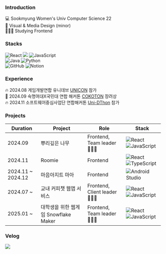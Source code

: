 ### __Introduction__
💻 Sookmyung Women's Univ Computer Science 22   
🎨 Visual & Media Design (minor)   
👩🏻‍💻 Studying Frontend   

### __Stacks__ 
![React](https://img.shields.io/badge/react-%2320232a.svg?style=for-the-badge&logo=react&logoColor=%2361DAFB) <img src="https://img.shields.io/badge/react three fiber-%2361DAFB?style=for-the-badge&logo=react&logoColor=white">      	![JavaScript](https://img.shields.io/badge/javascript-%23323330.svg?style=for-the-badge&logo=javascript&logoColor=%23F7DF1E)   
![Java](https://img.shields.io/badge/java-%23ED8B00.svg?style=for-the-badge&logo=openjdk&logoColor=white) ![Python](https://img.shields.io/badge/python-3670A0?style=for-the-badge&logo=python&logoColor=ffdd54)   
	![GitHub](https://img.shields.io/badge/github-%23121011.svg?style=for-the-badge&logo=github&logoColor=white) ![Notion](https://img.shields.io/badge/Notion-%23000000.svg?style=for-the-badge&logo=notion&logoColor=white)

### __Experience__ 
🔥 2024.08 게임개발연합 유니데브 [UNICON](https://github.com/y-eonee/SMWU-TUMS-Garasani) 참가       
🏅 2024.09 숙명여대X국민대 연합 해커톤 [COKOTON](https://github.com/y-eonee/COKOTHON-GBSB-Fe) 장려상    
🔥 2024.11 소프트웨어중심사업단 연합해커톤 [Uni-DThon](https://github.com/UNI-D-Roomie/Roomie_FE) 참가

### __Projects__ 
|   Duration    | Project    |  Role | Stack|
| ------------- | ------------- | ---- | ---- |
| 2024.09  | 뿌리깊은 나무  | Frontend, Team leader👩🏻‍💻| ![React](https://img.shields.io/badge/react-%2320232a.svg?style=for-the-badge&logo=react&logoColor=%2361DAFB) ![JavaScript](https://img.shields.io/badge/javascript-%23323330.svg?style=for-the-badge&logo=javascript&logoColor=%23F7DF1E)|
| 2024.11  | Roomie | Frontend | ![React](https://img.shields.io/badge/react-%2320232a.svg?style=for-the-badge&logo=react&logoColor=%2361DAFB) ![TypeScript](https://img.shields.io/badge/typescript-%23007ACC.svg?style=for-the-badge&logo=typescript&logoColor=white)|
| 2024.11 ~ 2024.12  | 마음아지트 마아  | Frontend | ![Android Studio](https://img.shields.io/badge/android%20studio-346ac1?style=for-the-badge&logo=android%20studio&logoColor=white)|
| 2024.07 ~ | 교내 커피챗 웹앱 서비스| Frontend, Client leader👩🏻‍💻 | ![React](https://img.shields.io/badge/react-%2320232a.svg?style=for-the-badge&logo=react&logoColor=%2361DAFB) ![JavaScript](https://img.shields.io/badge/javascript-%23323330.svg?style=for-the-badge&logo=javascript&logoColor=%23F7DF1E)|
| 2025.01 ~ | 대학생을 위한 웹게임 Snowflake Maker | Frontend, Team leader👩🏻‍💻 | ![React](https://img.shields.io/badge/react-%2320232a.svg?style=for-the-badge&logo=react&logoColor=%2361DAFB) ![JavaScript](https://img.shields.io/badge/javascript-%23323330.svg?style=for-the-badge&logo=javascript&logoColor=%23F7DF1E)|

         
### __Velog__ 
<a href="https://velog.io/@y-eonee"><img src="https://img.shields.io/badge/Tech%20Blog-11B48A?style=for-the-badge&logo=Vimeo&logoColor=white&link=https://velog.io/@y-eonee"/></a>   
